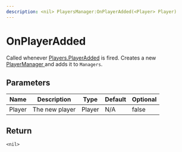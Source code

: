 ```yaml
---
description: <nil> PlayersManager:OnPlayerAdded(<Player> Player)
---
```


# OnPlayerAdded

Called whenever [Players.PlayerAdded](https://create.roblox.com/docs/reference/engine/classes/Players#PlayerAdded) is fired. Creates a new [PlayerManager ](../playermanager/)and adds it to `Managers`.

## Parameters

<table><thead><tr><th>Name</th><th>Description</th><th>Type</th><th>Default</th><th data-type="checkbox">Optional</th></tr></thead><tbody><tr><td>Player</td><td>The new player</td><td>Player</td><td>N/A</td><td>false</td></tr></tbody></table>

## Return

`<nil>`
